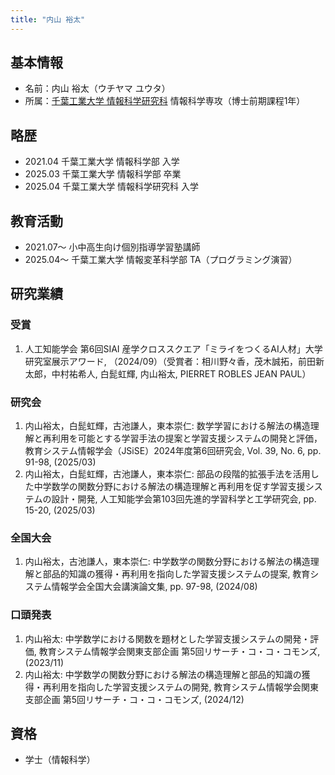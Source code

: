 ```yaml
---
title: "内山 裕太"
---
```


## 基本情報

- 名前：内山 裕太（ウチヤマ ユウタ）
- 所属：[千葉工業大学 情報科学研究科](http://chibatech.jp) 情報科学専攻（博士前期課程1年）


## 略歴

- 2021.04 千葉工業大学 情報科学部 入学
- 2025.03 千葉工業大学 情報科学部 卒業
- 2025.04 千葉工業大学 情報科学研究科 入学


## 教育活動

- 2021.07～ 小中高生向け個別指導学習塾講師
- 2025.04～ 千葉工業大学 情報変革科学部 TA（プログラミング演習）


## 研究業績

### 受賞

1. 人工知能学会 第6回SIAI 産学クロススクエア「ミライをつくるAI人材」大学研究室展示アワード, （2024/09）（受賞者：相川野々香，茂木誠拓，前田新太郎，中村祐希人, 白髭虹輝, 内山裕太, PIERRET ROBLES JEAN PAUL）

### 研究会

1. 内山裕太，白髭虹輝，古池謙人，東本崇仁: 数学学習における解法の構造理解と再利用を可能とする学習手法の提案と学習支援システムの開発と評価，教育システム情報学会（JSiSE）2024年度第6回研究会, Vol. 39, No. 6, pp. 91-98, (2025/03)
2. 内山裕太，白髭虹輝，古池謙人，東本崇仁: 部品の段階的拡張手法を活用した中学数学の関数分野における解法の構造理解と再利用を促す学習支援システムの設計・開発, 人工知能学会第103回先進的学習科学と工学研究会, pp. 15-20, (2025/03)

### 全国大会

1. 内山裕太，古池謙人，東本崇仁: 中学数学の関数分野における解法の構造理解と部品的知識の獲得・再利用を指向した学習支援システムの提案, 教育システム情報学会全国大会講演論文集, pp. 97-98, (2024/08)

### 口頭発表

1. 内山裕太: 中学数学における関数を題材とした学習支援システムの開発・評価, 教育システム情報学会関東支部企画 第5回リサーチ・コ・コ・コモンズ, (2023/11)
2. 内山裕太: 中学数学の関数分野における解法の構造理解と部品的知識の獲得・再利用を指向した学習支援システムの開発, 教育システム情報学会関東支部企画 第5回リサーチ・コ・コ・コモンズ, (2024/12)

## 資格

- 学士（情報科学）

